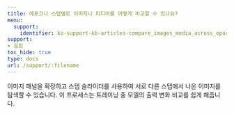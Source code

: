 ```yaml
---
title: 에포크나 스텝별로 이미지나 미디어를 어떻게 비교할 수 있나요?
menu:
  support:
    identifier: ko-support-kb-articles-compare_images_media_across_epochs_steps
support:
- 실험
toc_hide: true
type: docs
url: /support/:filename
---
```


이미지 패널을 확장하고 스텝 슬라이더를 사용하여 서로 다른 스텝에서 나온 이미지를 탐색할 수 있습니다. 이 프로세스는 트레이닝 중 모델의 출력 변화 비교를 쉽게 해줍니다.